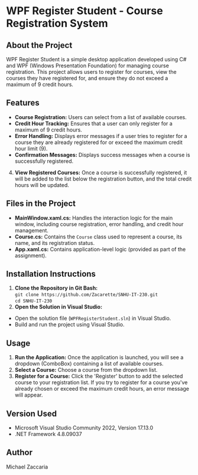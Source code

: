 # WPF Register Student - Course Registration System
## About the Project
WPF Register Student is a simple desktop application developed using C# and WPF (Windows Presentation Foundation) for managing course registration. This project allows users to register for courses, view the courses they have registered for, and ensure they do not exceed a maximum of 9 credit hours.
## Features
- **Course Registration:** Users can select from a list of available courses.
- **Credit Hour Tracking:** Ensures that a user can only register for a maximum of 9 credit hours.
- **Error Handling:** Displays error messages if a user tries to register for a course they are already registered for or exceed the maximum credit hour limit (9).
- **Confirmation Messages:** Displays success messages when a course is successfully registered.
4. **View Registered Courses:** Once a course is successfully registered, it will be added to the list below the registration button, and the total credit hours will be updated.
## Files in the Project
- **MainWindow.xaml.cs:** Handles the interaction logic for the main window, including course registration, error handling, and credit hour management.
- **Course.cs:** Contains the `Course` class used to represent a course, its name, and its registration status.
- **App.xaml.cs:** Contains application-level logic (provided as part of the assignment).
## Installation Instructions
1. **Clone the Repository in Git Bash:**  
`git clone https://github.com/Zacarette/SNHU-IT-230.git`  
`cd SNHU-IT-230`  
2. **Open the Solution in Visual Studio:**
- Open the solution file (`WPFRegisterStudent.sln`) in Visual Studio.
- Build and run the project using Visual Studio.
## Usage
1. **Run the Application:** Once the application is launched, you will see a dropdown (ComboBox) containing a list of available courses.
2. **Select a Course:** Choose a course from the dropdown list.
3. **Register for a Course:** Click the 'Register' button to add the selected course to your registration list. If you try to register for a course you've already chosen or exceed the maximum credit hours, an error message will appear.
## Version Used
- Microsoft Visual Studio Community 2022, Version 17.13.0
- .NET Framework 4.8.09037
## Author
Michael Zaccaria

